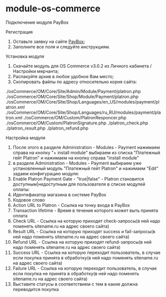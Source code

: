 # module-os-commerce

Подключение модуля PayBox

Регистрация
1. Оставьте заявку на сайте [PayBox](https://www.paybox.money);
2. Заполните все поля и следуйте инструкциям.

Установка модуля
1. Скачайте модуль для OS Commerce v3.0.2  из Личного кабинета / Настройки мерчанта;
2. Распакуйте архив в любое удобное Вам место;
3. Cкопировать файлы по адресу относительно корня сайта:

./osCommerce/OM/Core/Site/Admin/Module/Payment/platron.php
./osCommerce/OM/Core/Site/Shop/Module/Payment/platron.php
./osCommerce/OM/Core/Site/Shop/Languages/en_US/modules/payment/platron.xml
./osCommerce/OM/Core/Site/Shop/Languages/ru_RU/modules/payment/platron.xml
./osCommerce/OM/Custom/PlatronResponcer.php
./osCommerce/OM/Custom/PlatronSignature.php
./platron_check.php
./platron_result.php
./platron_refund.php

Настройка модуля
1. После этого в разделе Administration - Modules - Payment нажимаем справа на кнопку "+ install module" выбираем из списка "Платежный гейт Platron" и нажимаем на кнопку справа "install module"
2. в разделе Administration - Modules - Payment выбираем уже установленный модуль "Платежный гейт Platron" и нажимаем  "Edit" задаем конфигурацию модуля:
3. Enable Platron Payment Gate - "true|false" - Platron становится доступным|недоступным для пользователя в списке модулей оплаты:
  1. Идентификатор магазина в системе PayBox
  2. Кодовое слово
  3. Action URL to Platron - Ссылка на точку входа в PayBox
  4. Transaction lifetime - Время в течение которого может выть принята оплата
  5. Check URL - Ссылка на которую приходят check-запросы(в ней надо поменять sitename.ru на адрес своего сайта)
  6. Result URL - Ссылка на которую приходят success и fail-запросы(в ней надо поменять sitename.ru на адрес своего сайта)
  7. Refund URL - Ссылка на которую приходят refund-запросы(в ней надо поменять sitename.ru на адрес своего сайта)
  8. Success URL - Ссылка на которую переходит пользователь, в случае если покупка принята в обработку(в ней надо поменять sitename.ru на адрес своего сайта)
  9. Failure URL - Ссылка на которую переходит пользователь, в случае если покупка не принята в обработку(в ней надо поменять sitename.ru на адрес своего сайта)
  10. Выставите статусы в соответствием с тем в какие должна переводится покупка
